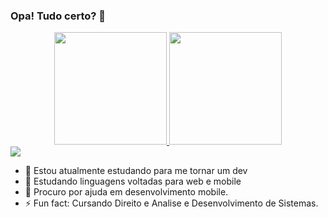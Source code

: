 ### Opa! Tudo certo? 👋

<div align="center">
  <a href="https://instagram.com/alan_buss">
  <img height="180em" src="https://github-readme-stats.vercel.app/api?username=AlanBuss&show_icons=true&theme=dracula&include_all_commits=true&count_private=true"/>
  <img height="180em" src="https://github-readme-stats.vercel.app/api/top-langs/?username=AlanBuss&layout=compact&langs_count=7&theme=dracula"/>
</div>

<div **enviar e-mail para mim, adicionar redes sociais.
   <a href=" https://instagram.com/alan_buss " target="_blank"><img src=
   "https://img.shields.io/badge/-Instagram-%23E4405F?style=for-the-badge&logo=instagram&logoColor=white" target="_blank"></a>
<!--**AlanBuss/AlanBuss** is a ✨ _special_ ✨ repository because its `README.md` (this file) appears on your GitHub profile.-->

- 🔭 Estou atualmente estudando para me tornar um dev
- 🌱 Estudando linguagens voltadas para web e mobile
- 🤔 Procuro por ajuda em desenvolvimento mobile.
- ⚡ Fun fact: Cursando Direito e Analise e Desenvolvimento de Sistemas.


<!--https://github.com/AlanBuss-->
